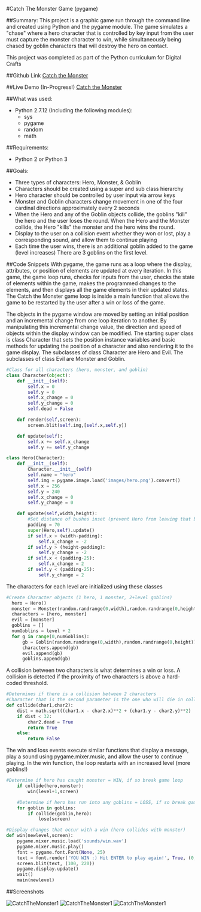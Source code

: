 #Catch The Monster Game (pygame)

##Summary:
This project is a graphic game run through the command line and created using Python and the pygame module. The game simulates a "chase" where a hero character that is controlled by key input from the user must capture the monster character to win, while simultaneously being chased by goblin characters that will destroy the hero on contact.

This project was completed as part of the Python curriculum for Digital Crafts

##Github Link
[Catch the Monster](https://github.com/jesslynlandgren/catchthemonster)

##Live Demo (In-Progress!)
[Catch the Monster](https://jesslynlandgren.com/catchthemonster.html)

##What was used:
* Python 2.7.12 (Including the following modules):
  - sys
  - pygame
  - random
  - math

##Requirements:
* Python 2 or Python 3

##Goals:
* Three types of characters: Hero, Monster, & Goblin
* Characters should be created using a super and sub class hierarchy
* Hero character should be controlled by user input via arrow keys
* Monster and Goblin characters change movement in one of the four cardinal directions approximately every 2 seconds
* When the Hero and any of the Goblin objects collide, the goblins "kill" the hero and the user loses the round.  When the Hero and the Monster collide, the Hero "kills" the monster and the hero wins the round.
* Display to the user on a collision event whether they won or lost, play a corresponding sound, and allow them to continue playing
* Each time the user wins, there is an additional goblin added to the game (level increases)  There are 3 goblins on the first level.


##Code Snippets
With pygame, the game runs as a loop where the display, attributes, or position of elements are updated at every iteration.  In this game, the game loop runs, checks for inputs from the user, checks the state of elements within the game, makes the programmed changes to the elements, and then displays all the game elements in their updated states. The Catch the Monster game loop is inside a main function that allows the game to be restarted by the user after a win or loss of the game.

The objects in the pygame window are moved by setting an initial position and an incremental change from one loop iteration to another.  By manipulating this incremental change value, the direction and speed of objects within the display window can be modified.  The starting super class is class Character that sets the position instance variables and basic methods for updating the position of a character and also rendering it to the game display.  The subclasses of class Character are Hero and Evil.  The subclasses of class Evil are Monster and Goblin.

```Python
#Class for all characters (hero, monster, and goblin)
class Character(object):
    def __init__(self):
        self.x = 0
        self.y = 0
        self.x_change = 0
        self.y_change = 0
        self.dead = False

    def render(self,screen):
        screen.blit(self.img,[self.x,self.y])

    def update(self):
        self.x += self.x_change
        self.y += self.y_change

class Hero(Character):
    def __init__(self):
        Character.__init__(self)
        self.name = "hero"
        self.img = pygame.image.load('images/hero.png').convert()
        self.x = 256
        self.y = 240
        self.x_change = 0
        self.y_change = 0

    def update(self,width,height):
        #Set distance of bushes inset (prevent Hero from leaving that box)
        padding = 70
        super(Hero,self).update()
        if self.x > (width-padding):
            self.x_change = -2
        if self.y > (height-padding):
            self.y_change = -2
        if self.x < (padding-25):
            self.x_change = 2
        if self.y < (padding-25):
            self.y_change = 2
```
The characters for each level are initialized using these classes
```Python
#Create Character objects (1 hero, 1 monster, 2+level goblins)
  hero = Hero()
  monster = Monster(random.randrange(0,width),random.randrange(0,height))
  characters = [hero, monster]
  evil = [monster]
  goblins = []
  numGoblins = level + 2
  for g in range(0,numGoblins):
      gb = Goblin(random.randrange(0,width),random.randrange(0,height))
      characters.append(gb)
      evil.append(gb)
      goblins.append(gb)
```
A collision between two characters is what determines a win or loss.  A collision is detected if the proximity of two characters is above a hard-coded threshold.
```Python
#Determines if there is a collision between 2 characters
#Character that is the second parameter is the one who will die in collision
def collide(char1,char2):
    dist = math.sqrt((char1.x - char2.x)**2 + (char1.y - char2.y)**2)
    if dist < 32:
        char2.dead = True
        return True
    else:
        return False
```
The win and loss events execute similar functions that display a message, play a sound using pygame.mixer.music, and allow the user to continue playing.  In the win function, the loop restarts with an increased level (more goblins!)
```Python
#Determine if hero has caught monster = WIN, if so break game loop
    if collide(hero,monster):
        win(level+1,screen)

    #Determine if hero has run into any goblins = LOSS, if so break game loop
    for goblin in goblins:
        if collide(goblin,hero):
            lose(screen)
```

```Python
#Display changes that occur with a win (hero collides with monster)
def win(newlevel,screen):
    pygame.mixer.music.load('sounds/win.wav')
    pygame.mixer.music.play()
    font = pygame.font.Font(None, 25)
    text = font.render('YOU WIN :) Hit ENTER to play again!', True, (0, 0, 0))
    screen.blit(text, (100, 220))
    pygame.display.update()
    wait()
    main(newlevel)
```

##Screenshots

![CatchTheMonster1](/images/screenshots/cthm3.png)
![CatchTheMonster1](/images/screenshots/cthm1.png)
![CatchTheMonster1](/images/screenshots/cthm2.png)
